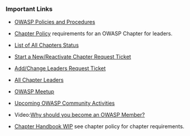 ### Important Links
* [OWASP Policies and Procedures](https://owasp.org/www-policy/)
* [Chapter Policy](https://owasp.org/www-policy/) requirements for an OWASP Chapter for leaders.
* [List of All Chapters Status](/chapters/status/)
* [Start a New/Reactivate Chapter Request Ticket](https://owasporg.atlassian.net/servicedesk/customer/portal/7/group/18/create/73)

* [Add/Change Leaders Request Ticket](https://owasporg.atlassian.net/servicedesk/customer/portal/7/group/18/create/73)
* [All Chapter Leaders](/chapters/leaders/)

* [OWASP Meetup](https://owasp.meetup.com)
* [Upcoming OWASP Community Activities](/chapters/events/)

* Video:[Why should you become an OWASP Member?](https://youtu.be/RrUQYkzdaos)
* [Chapter Handbook WIP](/www-policy/operational/chapter-handbook-existing) see chapter policy for chapter requirements.
